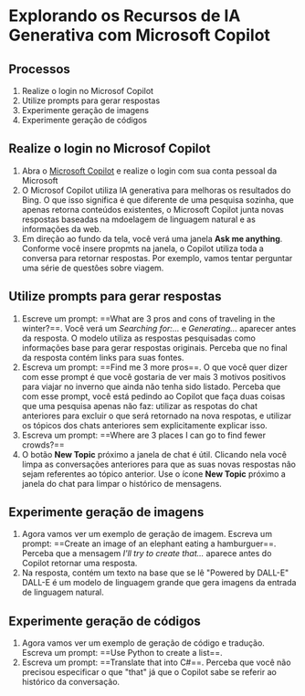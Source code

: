 # Explorando os Recursos de IA Generativa com Microsoft Copilot

## Processos

1. Realize o login no Microsof Copilot
2. Utilize prompts para gerar respostas
3. Experimente geração de imagens
4. Experimente geração de códigos

## Realize o login no Microsof Copilot

1. Abra o [Microsoft Copilot](https://copilot.microsoft.com) e realize o login com sua conta pessoal da Microsoft
2. O Microsof Copilot utiliza IA generativa para melhoras os resultados do Bing. O que isso significa é que diferente de uma pesquisa sozinha, que apenas retorna conteúdos existentes, o Microsoft Copilot junta novas respostas baseadas na mdoelagem de linguagem natural e as informações da web.
3. Em direção ao fundo da tela, você verá uma janela **Ask me anything**. Conforme você insere propmts na janela, o Copilot utiliza toda a conversa para retornar respostas. Por exemplo, vamos tentar perguntar uma série de questôes sobre viagem.

## Utilize prompts para gerar respostas

1. Escreve um prompt: ==What are 3 pros and cons of traveling in the winter?==. Você verá um *Searching for:...* e *Generating...* aparecer antes da resposta. O modelo utiliza as respostas pesquisadas como informações base para gerar respostas originais. Perceba que no final da resposta contém links para suas fontes.
2. Escreva um prompt: ==Find me 3 more pros==. O que você quer dizer com esse prompt é que você gostaria de ver mais 3 motivos positivos para viajar no inverno que ainda não tenha sido listado. Perceba que com esse prompt, você está pedindo ao Copilot que faça duas coisas que uma pesquisa apenas não faz: utilizar as respotas do chat anteriores para excluir o que será retornado na nova respotas, e utilizar os tópicos dos chats anteriores sem explicitamente explicar isso.
3. Escreva um prompt: ==Where are 3 places I can go to find fewer crowds?==
4. O botão **New Topic** próximo a janela de chat é útil. Clicando nela você limpa as conversações anteriores para que as suas novas respostas nâo sejam referentes ao tópico anterior. Use o ícone **New Topic** próximo a janela do chat para limpar o histórico de mensagens.

## Experimente geração de imagens

1. Agora vamos ver um exemplo de geração de imagem. Escreva um prompt: ==Create an image of an elephant eating a hamburguer==. Perceba que a mensagem *I'll try to create that...* aparece antes do Copilot retornar uma resposta.
2. Na resposta, contém um texto na base que se lê "Powered by DALL-E" DALL-E é um modelo de linguagem grande que gera imagens da entrada de linguagem natural.

## Experimente geração de códigos

1. Agora vamos ver um exemplo de geração de código e tradução. Escreva um prompt: ==Use Python to create a list==.
2. Escreva um prompt: ==Translate that into C#==. Perceba que você não precisou especificar o que "that" já que o Copilot sabe se referir ao histórico da conversação.